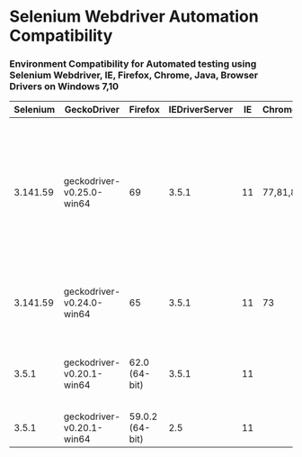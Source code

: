 # Selenium Webdriver Automation Compatibility
### Environment Compatibility for Automated testing using Selenium Webdriver, IE, Firefox, Chrome, Java, Browser Drivers on Windows 7,10 ###

| Selenium | GeckoDriver | Firefox | IEDriverServer | IE | ChromeDriver | Chrome | OS | Comments |
| --- | --- | --- | --- | --- | --- | --- | --- | --- |
| 3.141.59 | geckodriver-v0.25.0-win64	| 69	| 3.5.1 |	11	| 77,81,83 | 77,81,83 | Win10 | ChromeDriver & Crome Browser version must be same, Overall the version is compatible but some webdriver command dont work in IE11 |
| 3.141.59 | geckodriver-v0.24.0-win64	| 65	| 3.5.1 |	11	| 73 | 73 | Win7 | Compatible but some webdriver command dont work in IE11 |
| 3.5.1 |	geckodriver-v0.20.1-win64 |	62.0 (64-bit) |	3.5.1 |	11 |  |  | Win7 |	Compatible but some webdriver command dont work in IE11 |
|	3.5.1	|	geckodriver-v0.20.1-win64	|	59.0.2 (64-bit)	|	2.5	|	11 |  |  | Win7 |	Compatible |	  


